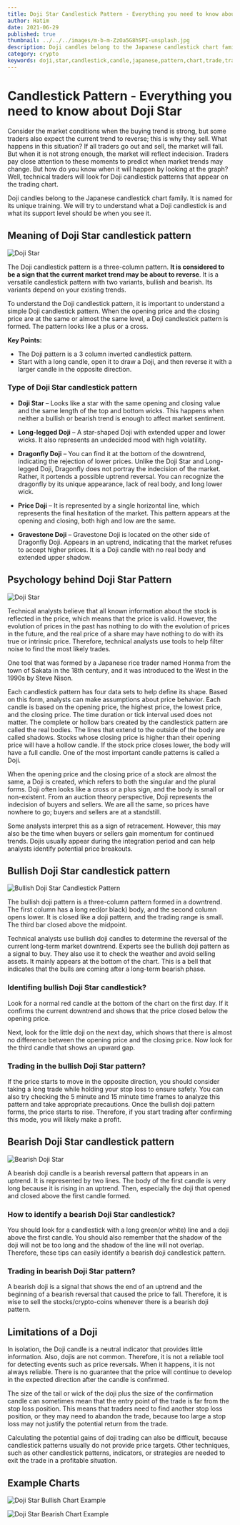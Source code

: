 ```yaml
---
title: Doji Star Candlestick Pattern - Everything you need to know about
author: Hatim
date: 2021-06-29
published: true
thumbnail: ../../../images/m-b-m-ZzOa5G8hSPI-unsplash.jpg
description: Doji candles belong to the Japanese candlestick chart family. It is named for its unique training. We will try to understand what a Doji candlestick is and what its support level should be when you see it.
category: crypto
keywords: doji,star,candlestick,candle,japanese,pattern,chart,trade,trading,reversal,bullish,bearish,meaning,downtrend,uptrend,forex,crypto,stock,morning,evening,technical,analysts,analyze,techniques,predict,example,morning,evening
---
```


# Candlestick Pattern - Everything you need to know about Doji Star

Consider the market conditions when the buying trend is strong, but some traders also expect the current trend to reverse; this is why they sell. What happens in this situation? If all traders go out and sell, the market will fall. But when it is not strong enough, the market will reflect indecision. Traders pay close attention to these moments to predict when market trends may change. But how do you know when it will happen by looking at the graph? Well, technical traders will look for Doji candlestick patterns that appear on the trading chart.

Doji candles belong to the Japanese candlestick chart family. It is named for its unique training. We will try to understand what a Doji candlestick is and what its support level should be when you see it.

## Meaning of Doji Star candlestick pattern

![Doji Star](./doji-star-example.webp)

The Doji candlestick pattern is a three-column pattern. **It is considered to be a sign that the current market trend may be about to reverse**. It is a versatile candlestick pattern with two variants, bullish and bearish. Its variants depend on your existing trends.

To understand the Doji candlestick pattern, it is important to understand a simple Doji candlestick pattern. When the opening price and the closing price are at the same or almost the same level, a Doji candlestick pattern is formed. The pattern looks like a plus or a cross.

**Key Points:**

- The Doji pattern is a 3 column inverted candlestick pattern.
- Start with a long candle, open it to draw a Doji, and then reverse it with a larger candle in the opposite direction.

### Type of Doji Star candlestick pattern

- **Doji Star** – Looks like a star with the same opening and closing value and the same length of the top and bottom wicks. This happens when neither a bullish or bearish trend is enough to affect market sentiment.

- **Long-legged Doji** – A star-shaped Doji with extended upper and lower wicks. It also represents an undecided mood with high volatility.

- **Dragonfly Doji** – You can find it at the bottom of the downtrend, indicating the rejection of lower prices. Unlike the Doji Star and Long-legged Doji, Dragonfly does not portray the indecision of the market. Rather, it portends a possible uptrend reversal. You can recognize the dragonfly by its unique appearance, lack of real body, and long lower wick.

- **Price Doji** – It is represented by a single horizontal line, which represents the final hesitation of the market. This pattern appears at the opening and closing, both high and low are the same.

- **Gravestone Doji** – Gravestone Doji is located on the other side of Dragonfly Doji. Appears in an uptrend, indicating that the market refuses to accept higher prices. It is a Doji candle with no real body and extended upper shadow.

## Psychology behind Doji Star Pattern

![Doji Star](./doji-start.webp "Source stockadda")

Technical analysts believe that all known information about the stock is reflected in the price, which means that the price is valid. However, the evolution of prices in the past has nothing to do with the evolution of prices in the future, and the real price of a share may have nothing to do with its true or intrinsic price. Therefore, technical analysts use tools to help filter noise to find the most likely trades.

One tool that was formed by a Japanese rice trader named Honma from the town of Sakata in the 18th century, and it was introduced to the West in the 1990s by Steve Nison.

Each candlestick pattern has four data sets to help define its shape. Based on this form, analysts can make assumptions about price behavior. Each candle is based on the opening price, the highest price, the lowest price, and the closing price. The time duration or tick interval used does not matter. The complete or hollow bars created by the candlestick pattern are called the real bodies. The lines that extend to the outside of the body are called shadows. Stocks whose closing price is higher than their opening price will have a hollow candle. If the stock price closes lower, the body will have a full candle. One of the most important candle patterns is called a Doji.

When the opening price and the closing price of a stock are almost the same, a Doji is created, which refers to both the singular and the plural forms. Doji often looks like a cross or a plus sign, and the body is small or non-existent. From an auction theory perspective, Doji represents the indecision of buyers and sellers. We are all the same, so prices have nowhere to go; buyers and sellers are at a standstill.

Some analysts interpret this as a sign of retracement. However, this may also be the time when buyers or sellers gain momentum for continued trends. Dojis usually appear during the integration period and can help analysts identify potential price breakouts.

## Bullish Doji Star candlestick pattern

![Bullish Doji Star Candlestick Pattern](./bullish-doji-star.webp)

The bullish doji pattern is a three-column pattern formed in a downtrend. The first column has a long red(or black) body, and the second column opens lower. It is closed like a doji pattern, and the trading range is small. The third bar closed above the midpoint.

Technical analysts use bullish doji candles to determine the reversal of the current long-term market downtrend. Experts see the bullish doji pattern as a signal to buy. They also use it to check the weather and avoid selling assets. It mainly appears at the bottom of the chart. This is a bell that indicates that the bulls are coming after a long-term bearish phase.

### Identifing bullish Doji Star candlestick?

Look for a normal red candle at the bottom of the chart on the first day. If it confirms the current downtrend and shows that the price closed below the opening price.

Next, look for the little doji on the next day, which shows that there is almost no difference between the opening price and the closing price.
Now look for the third candle that shows an upward gap.

### Trading in the bullish Doji Star pattern?

If the price starts to move in the opposite direction, you should consider taking a long trade while holding your stop loss to ensure safety. You can also try checking the 5 minute and 15 minute time frames to analyze this pattern and take appropriate precautions. Once the bullish doji pattern forms, the price starts to rise. Therefore, if you start trading after confirming this mode, you will likely make a profit.

## Bearish Doji Star candlestick pattern

![Bearish Doji Star](./bearish-doji-star.webp)

A bearish doji candle is a bearish reversal pattern that appears in an uptrend. It is represented by two lines. The body of the first candle is very long because it is rising in an uptrend. Then, especially the doji that opened and closed above the first candle formed.

### How to identify a bearish Doji Star candlestick?

You should look for a candlestick with a long green(or white) line and a doji above the first candle. You should also remember that the shadow of the doji will not be too long and the shadow of the line will not overlap. Therefore, these tips can easily identify a bearish doji candlestick pattern.

### Trading in bearish Doji Star pattern?

A bearish doji is a signal that shows the end of an uptrend and the beginning of a bearish reversal that caused the price to fall. Therefore, it is wise to sell the stocks/crypto-coins whenever there is a bearish doji pattern.

## Limitations of a Doji

In isolation, the Doji candle is a neutral indicator that provides little information. Also, dojis are not common. Therefore, it is not a reliable tool for detecting events such as price reversals. When it happens, it is not always reliable. There is no guarantee that the price will continue to develop in the expected direction after the candle is confirmed.

The size of the tail or wick of the doji plus the size of the confirmation candle can sometimes mean that the entry point of the trade is far from the stop loss position. This means that traders need to find another stop loss position, or they may need to abandon the trade, because too large a stop loss may not justify the potential return from the trade.

Calculating the potential gains of doji trading can also be difficult, because candlestick patterns usually do not provide price targets. Other techniques, such as other candlestick patterns, indicators, or strategies are needed to exit the trade in a profitable situation.

## Example Charts

![Doji Star Bullish Chart Example](./Doji-star-chart-example.webp)

![Doji Star Bearish Chart Example](./doji-star-bearish-chart-example.webp)
